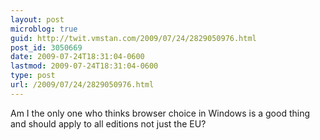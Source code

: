 ```yaml
---
layout: post
microblog: true
guid: http://twit.vmstan.com/2009/07/24/2829050976.html
post_id: 3050669
date: 2009-07-24T18:31:04-0600
lastmod: 2009-07-24T18:31:04-0600
type: post
url: /2009/07/24/2829050976.html
---
```

Am I the only one who thinks browser choice in Windows is a good thing and should apply to all editions not just the EU?
